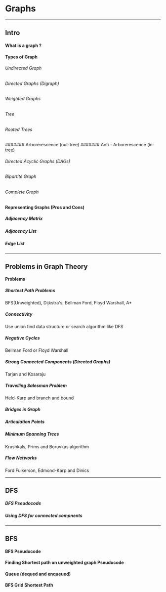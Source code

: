 # Graphs
----
## Intro
#### What is a graph ?
#### Types of Graph
###### Undirected Graph
###### Directed Graphs (Digraph)
###### Weighted Graphs
###### Tree
###### Rooted Trees
####### Arborerescence (out-tree)
####### Anti - Arborerescence (in-tree)
###### Directed Acyclic Graphs (DAGs)
###### Bipartite Graph
###### Complete Graph
#### Representing Graphs (Pros and Cons)
##### Adjacency Matrix
##### Adjacency List
##### Edge List

----
## Problems in Graph Theory
#### Problems
##### Shortest Path Problems
BFS(Unweighted), Dijkstra's, Bellman Ford, Floyd Warshall, A*
##### Connectivity
Use union find data structure or search algorithm like DFS
##### Negative Cycles
Bellman Ford or Floyd Warshall
##### Strong Connected Components (Directed Graphs)
Tarjan and Kosaraju
##### Travelling Salesman Problem
Held-Karp and branch and bound
##### Bridges in Graph
##### Articulation Points
##### Minimum Spanning Trees
Krushkals, Prims and Boruvkas algorithm
##### Flow Networks
Ford Fulkerson, Edmond-Karp and Dinics 

----
##  DFS
##### DFS Pseudocode
##### Using DFS for connected compnents

----
## BFS
#### BFS Pseudocode
#### Finding Shortest path on unweighted graph Pseudocode
#### Queue (dequed and enqueued)
#### BFS Grid Shortest Path


